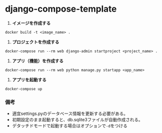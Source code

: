 # django-compose-template

1. **イメージを作成する**  
```
docker build -t <image_name> .
```

1. **プロジェクトを作成する**  
```
docker-compose run --rm web django-admin startproject <project_name> .
```

1. **アプリ（機能）を作成する**  
```
docker-compose run --rm web python manage.py startapp <app_name>
```

1. **アプリを起動する**  
```
docker-compose up
```

### 備考
- 適宜settings.pyのデータベース情報を更新する必要がある。
- 初期設定のまま起動すると、db.sqlite3ファイルが自動作成される。
- デタッチドモードで起動する場合はオプションで`-d`をつける
